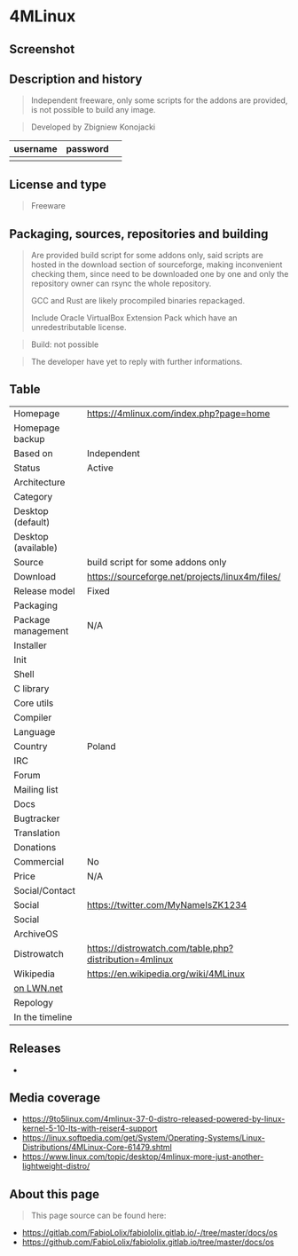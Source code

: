 # 4MLinux

## Screenshot


## Description and history

> Independent freeware, only some scripts for the addons are provided,
> is not possible to build any image.

> Developed by Zbigniew Konojacki

| username | password |  |
|----------|----------|--|
|  |  |  |


## License and type

> Freeware


## Packaging, sources, repositories and building

> Are provided build script for some addons only, said scripts are hosted
> in the download section of sourceforge, making inconvenient checking them,
> since need to be downloaded one by one and only the repository owner can
> rsync the whole repository.
>
> GCC and Rust are likely procompiled binaries repackaged.
>
> Include Oracle VirtualBox Extension Pack which have an unredestributable license.

> Build: not possible

> The developer have yet to reply with further informations.


## Table

|                       |  |
|-----------------------|--|
| Homepage              | <https://4mlinux.com/index.php?page=home> |
| Homepage backup       |  |
| Based on              | Independent |
| Status                | Active |
| Architecture          |  |
| Category              |  |
| Desktop (default)     |  |
| Desktop (available)   |  |
| Source                | build script for some addons only |
| Download              | <https://sourceforge.net/projects/linux4m/files/> |
| Release model         | Fixed |
| Packaging             |  |
| Package management    | N/A |
| Installer             |  |
| Init                  |  |
| Shell                 |  |
| C library             |  |
| Core utils            |  |
| Compiler              |  |
| Language              |  |
| Country               | Poland |
| IRC                   |  |
| Forum                 |  |
| Mailing list          |  |
| Docs                  |  |
| Bugtracker            |  |
| Translation           |  |
| Donations             |  |
| Commercial            | No |
| Price                 | N/A |
| Social/Contact        |  |
| Social                | <https://twitter.com/MyNameIsZK1234> |
| Social                |  |
| ArchiveOS             |  |
| Distrowatch           | <https://distrowatch.com/table.php?distribution=4mlinux> |
| Wikipedia             | <https://en.wikipedia.org/wiki/4MLinux> |
| [on LWN.net](https://lwn.net/Distributions/) |  |
| Repology              |  |
| In the timeline       |  |


## Releases

* 


## Media coverage

* <https://9to5linux.com/4mlinux-37-0-distro-released-powered-by-linux-kernel-5-10-lts-with-reiser4-support>
* <https://linux.softpedia.com/get/System/Operating-Systems/Linux-Distributions/4MLinux-Core-61479.shtml>
* <https://www.linux.com/topic/desktop/4mlinux-more-just-another-lightweight-distro/>


## About this page

> This page source can be found here:

* https://gitlab.com/FabioLolix/fabiololix.gitlab.io/-/tree/master/docs/os
* https://github.com/FabioLolix/fabiololix.gitlab.io/tree/master/docs/os
